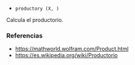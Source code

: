 * `productory (X, )`

Calcula el productorio.

### Referencias

* https://mathworld.wolfram.com/Product.html
* https://es.wikipedia.org/wiki/Productorio
